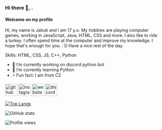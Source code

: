 ### Hi there 👋, .
#### Welcome on my profile
Hi, my name is Jakub and i am 17 y.o.
My hobbies are playing computer games, working in JavaScript, Java, HTML, CSS and more. I also like to ride a turkey. I often spend time at the computer and improve my knowledge. I hope that's enough for you. : D Have a nice rest of the day.

Skills: HTML, CSS, JS, C++, Python

- 🔭 I’m currently working on discord python bot 
- 🌱 I’m currently learning Python 
- ⚡ Fun fact: I am from CZ 


[<img src='https://cdn.jsdelivr.net/npm/simple-icons@3.0.1/icons/github.svg' alt='github' height='40'>](https://github.com/SympYcz)  [<img src='https://cdn.jsdelivr.net/npm/simple-icons@3.0.1/icons/instagram.svg' alt='instagram' height='40'>](https://www.instagram.com/_.learn_web._/)  [<img src='https://cdn.jsdelivr.net/npm/simple-icons@3.0.1/icons/icloud.svg' alt='website' height='40'>](https://www.sympy.xyz)  [<img src='https://cdn.jsdelivr.net/npm/simple-icons@3.0.1/icons/discord.svg' alt='discord' height='40'>](https://dsc.gg/par-city)  

[![Top Langs](https://github-readme-stats.vercel.app/api/top-langs/?username=SympYcz)](https://github.com/anuraghazra/github-readme-stats)

![GitHub stats](https://github-readme-stats.vercel.app/api?username=SympYcz&show_icons=true)  

![Profile views](https://gpvc.arturio.dev/SympYcz)  
